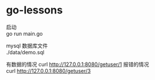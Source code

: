 # go-lessons


启动  
go run main.go  

mysql 数据库文件  
./data/demo.sql  

有数据的情况
curl http://127.0.0.1:8080/getuser/1
报错的情况  
curl http://127.0.0.1:8080/getuser/3

